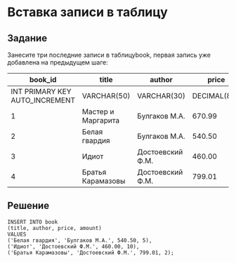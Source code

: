# Вставка записи в таблицу

## Задание

Занесите три последние записи в таблицуbook,  первая запись уже добавлена на предыдущем шаге:

| **book_id** | **title** | **author** | **price** | **amount** |
|---|---|---|---|---|
| INT PRIMARY KEY AUTO_INCREMENT | VARCHAR(50) | VARCHAR(30) | DECIMAL(8,2) | INT |
| 1 | Мастер и Маргарита | Булгаков М.А. | 670.99 | 3 |
| 2 | Белая гвардия | Булгаков М.А. | 540.50 | 5 |
| 3 | Идиот | Достоевский Ф.М. | 460.00 | 10 |
| 4 | Братья Карамазовы | Достоевский Ф.М. | 799.01 | 2 |

## Решение

```
INSERT INTO book
(title, author, price, amount)
VALUES
('Белая гвардия', 'Булгаков М.А.', 540.50, 5),
('Идиот', 'Достоевский Ф.М.', 460.00, 10),
('Братья Карамазовы', 'Достоевский Ф.М.', 799.01, 2);
```
